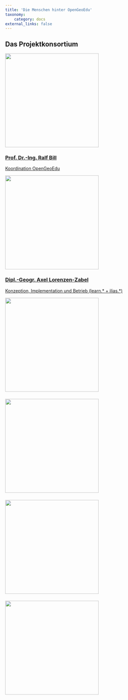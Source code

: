 ```yaml
---
title: 'Die Menschen hinter OpenGeoEdu'
taxonomy:
    category: docs
external_links: false
---
```


## Das Projektkonsortium
<div class="row">
    <div class="col-6 col-lg-4 animate-in-left">
        <a href="#">
            <img src="/images/staff/Ralf_Bill_1335a.jpg" class="center-block img-fluid my-3 rounded-circle" width="300">
            <h3 class="mb-0 text-center">
                Prof. Dr.-Ing.
                <b>Ralf Bill</b>
            </h3>
            <p class="text-muted text-center">Koordination OpenGeoEdu</p>
        </a>
    </div>
    <div class="col-6 col-lg-4">
        <a href="#">
            <img src="/images/staff/Lorenzen-Zabel_1370a.jpg" class="center-block img-fluid my-3 rounded-circle" width="300">
            <h3 class="mb-0 text-center">
                Dipl.-Geogr.
                <b>Axel Lorenzen-Zabel</b>               
            </h3>
            <p class="text-muted text-center">Konzeption, Implementation und Betrieb (learn.* + ilias.*)</p>
        </a>
    </div>
    <div class="col-6 col-lg-4 animate-in-right">
        <a href="#">
            <img src="/images/staff/people_3.jpg" class="center-block img-fluid my-3 rounded-circle" width="300">
            <h3 class="mb-0">
                <b></b>
            </h3>
            <p class="text-muted"></p>
        </a>
    </div>
    <div class="col-6 col-lg-4 animate-in-left">
        <a href="#">
            <img src="/images/staff/people_4.jpg" class="center-block img-fluid my-3 rounded-circle" width="300">
            <h3 class="mb-0">
                <b></b>
            </h3>
            <p class="text-muted"></p>
        </a>
    </div>
    <div class="col-6 col-lg-4">
        <a href="#">
            <img src="/images/staff/people_5.jpg" class="center-block img-fluid my-3 rounded-circle" width="300">
            <h3 class="mb-0">
                <b></b>
            </h3>
            <p class="text-muted"></p>
        </a>
    </div>
    <div class="col-6 mask col-lg-4 animate-in-right">
        <a href="#">
            <img src="/images/staff/people_6.jpg" class="center-block img-fluid my-3 rounded-circle" width="300">
            <h3 class="mb-0">
                <b></b>
            </h3>
            <p class="text-muted"></p>
        </a>
    </div>
</div>
